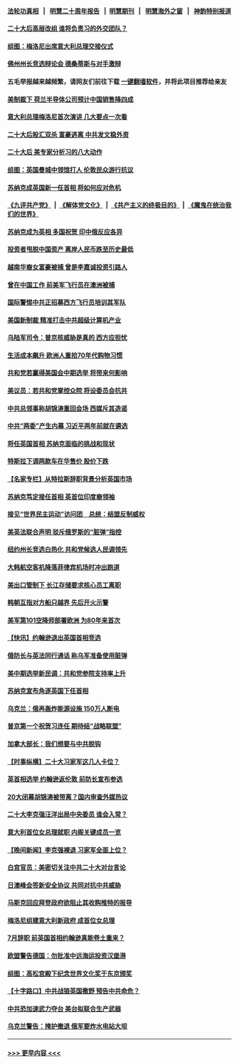 #### [法轮功真相](https://github.com/gfw-breaker/truth/blob/master/README.md?t=0) &nbsp;&nbsp;|&nbsp;&nbsp; [明慧二十周年报告](https://github.com/gfw-breaker/mh-reports/blob/master/README.md?t=0) &nbsp;&nbsp;|&nbsp;&nbsp;[明慧期刊](https://github.com/gfw-breaker/mh-qikan) &nbsp;&nbsp;|&nbsp;&nbsp; [明慧海外之窗](https://github.com/gfw-breaker/mh-news/blob/master/README.md?t=0) &nbsp;&nbsp;|&nbsp;&nbsp; [神韵特别报道](https://github.com/gfw-breaker/mh-news/blob/master/shenyun.md?t=0)
#### [二十大后高层改组 谁将负责习的外交团队？](../pages/nsc418/n13852729.md?t=10261150) 
#### [组图：梅洛尼出席意大利总理交接仪式](../pages/nsc418/n13852569.md?t=10261150) 
#### [佛州州长竞选辩论会 德桑蒂斯与对手激辩](../pages/nsc418/n13852677.md?t=10261150) 
#### 五毛举报越来越频繁，请网友们前往下载 [一键翻墙软件](https://github.com/gfw-breaker/ssr-accounts)，并将此项目推荐给亲友
#### [美制裁下 荷兰半导体公司预计中国销售降四成](../pages/nsc418/n13852702.md?t=10261150) 
#### [意大利总理梅洛尼首次演讲 几大要点一次看](../pages/nsc418/n13852664.md?t=10261150) 
#### [二十大后股汇双杀 富豪逃离 中共发文稳外资](../pages/nsc418/n13852474.md?t=10261150) 
#### [二十大后 美专家分析习的八大动作](../pages/nsc418/n13852651.md?t=10261150) 
#### [组图：英国曼城中领馆打人 伦敦民众游行抗议](../pages/nsc418/n13852448.md?t=10261150) 
#### [苏纳克成英国新一任首相 将如何应对危机](../pages/nsc418/n13852520.md?t=10261150) 
#### [《九评共产党》](https://github.com/begood0513/9ping.md/blob/master/README.md) &nbsp;|&nbsp; [《解体党文化》](../../../../jtdwh.md/blob/master/README.md)  &nbsp;|&nbsp; [《共产主义的终极目的》](../../../../gczydzjmd.md/blob/master/README.md) &nbsp;|&nbsp; [《魔鬼在统治我们的世界》](../../../../mgztzwmdsj.md/blob/master/README.md) 
#### [苏纳克成为英相 多国祝贺 印中俄反应各异](../pages/nsc418/n13852496.md?t=10261150) 
#### [投资者甩脱中国资产 离岸人民币跌至历史最低](../pages/nsc418/n13852379.md?t=10261150) 
#### [越南华裔女富豪被捕 曾是李嘉诚投资引路人](../pages/nsc418/n13852277.md?t=10261150) 
#### [曾在中国工作 前美军飞行员在澳洲被捕](../pages/nsc418/n13852330.md?t=10261150) 
#### [国际警惕中共正招募西方飞行员培训其军队](../pages/nsc418/n13852257.md?t=10261150) 
#### [美国新制裁 精准打击中共超级计算机产业](../pages/nsc418/n13852260.md?t=10261150) 
#### [乌陆军司令：普京核威胁是真的 西方应担忧](../pages/nsc418/n13852038.md?t=10261150) 
#### [生活成本飙升 欧洲人重拾70年代购物习惯](../pages/nsc418/n13852052.md?t=10261150) 
#### [共和党若赢得美国会中期选举 将带来何影响](../pages/nsc418/n13851981.md?t=10261150) 
#### [美议员：若共和党掌控众院 将设委员会抗共](../pages/nsc418/n13851884.md?t=10261150) 
#### [中共总领事称胡锦涛重回会场 西媒斥其造谣](../pages/nsc418/n13852005.md?t=10261150) 
#### [中共“两委”产生内幕 习近平两年前就在遴选](../pages/nsc418/n13851751.md?t=10261150) 
#### [将任英国首相 苏纳克面临的挑战和现状](../pages/nsc418/n13851431.md?t=10261150) 
#### [特斯拉下调两款车在华售价 股价下跌](../pages/nsc418/n13851833.md?t=10261150) 
#### [【名家专栏】从特拉斯辞职背景分析英国市场](../pages/nsc418/n13851253.md?t=10261150) 
#### [苏纳克笃定接任首相 英首位印度裔领袖](../pages/nsc418/n13851845.md?t=10261150) 
#### [接见“世界民主运动”访问团　总统：结盟反制威权](../pages/nsc418/n13851799.md?t=10261150) 
#### [美英法联合声明 驳斥俄罗斯的“脏弹”指控](../pages/nsc418/n13851790.md?t=10261150) 
#### [纽约州长竞选白热化 共和党候选人民调领先](../pages/nsc418/n13851353.md?t=10261150) 
#### [大韩航空客机降落菲律宾机场时冲出跑道](../pages/nsc418/n13851725.md?t=10261150) 
#### [美出口管制下 长江存储要求核心员工离职](../pages/nsc418/n13851542.md?t=10261150) 
#### [韩朝互指对方船只越界 先后开火示警](../pages/nsc418/n13851499.md?t=10261150) 
#### [美军第101空降师部署欧洲 为80年来首次](../pages/nsc418/n13851344.md?t=10261150) 
#### [【快讯】约翰逊退出英国首相竞选](../pages/nsc418/n13851406.md?t=10261150) 
#### [俄防长与英法同行通话 称乌军准备使用脏弹](../pages/nsc418/n13851373.md?t=10261150) 
#### [美中期选举新民调：共和党参院支持率上升](../pages/nsc418/n13850387.md?t=10261150) 
#### [苏纳克宣布角逐英国下任首相](../pages/nsc418/n13851312.md?t=10261150) 
#### [乌克兰：俄再轰炸能源设施 150万人断电](../pages/nsc418/n13851230.md?t=10261150) 
#### [普京第一个祝贺习连任 期待结“战略联盟”](../pages/nsc418/n13851195.md?t=10261150) 
#### [加拿大部长：我们想要与中共脱钩](../pages/nsc418/n13851000.md?t=10261150) 
#### [【时事纵横】二十大习家军这几人卡位？](../pages/nsc418/n13850886.md?t=10261150) 
#### [英首相选举 约翰逊返伦敦 前防长宣布参选](../pages/nsc418/n13850805.md?t=10261150) 
#### [20大闭幕胡锦涛被带离？国内审查外媒热议](../pages/nsc418/n13850912.md?t=10261150) 
#### [二十大李克强汪洋出局中央委员 谁会入常？](../pages/nsc418/n13850746.md?t=10261150) 
#### [意大利首位女总理就职 内阁关键成员一览](../pages/nsc418/n13850825.md?t=10261150) 
#### [【晚间新闻】李克强裸退 习家军全面上位？](../pages/nsc418/n13850709.md?t=10261150) 
#### [白宫官员：美密切关注中共二十大对台言论](../pages/nsc418/n13850733.md?t=10261150) 
#### [日澳峰会签新安全协议 共同对抗中共威胁](../pages/nsc418/n13850581.md?t=10261150) 
#### [马斯克回应拜登政府欲阻止其收购推特的报导](../pages/nsc418/n13850417.md?t=10261150) 
#### [梅洛尼组建意大利新政府 成首位女总理](../pages/nsc418/n13850343.md?t=10261150) 
#### [7月辞职 前英国首相约翰逊真能卷土重来？](../pages/nsc418/n13850264.md?t=10261150) 
#### [欧盟警告德国：勿批准中远海运投资汉堡港](../pages/nsc418/n13850351.md?t=10261150) 
#### [组图：高松宫殿下纪念世界文化奖于东京颁奖](../pages/nsc418/n13850125.md?t=10261150) 
#### [【十字路口】中共战狼英国撒野 预告中共命危？](../pages/nsc418/n13850225.md?t=10261150) 
#### [中共恐加速武力夺台 美台拟联合生产武器](../pages/nsc418/n13850140.md?t=10261150) 
#### [乌克兰警告：掩护撤退 俄军要炸水电站大坝](../pages/nsc418/n13850258.md?t=10261150) 

----
#### [ >>> 更早内容 <<< ](../indexes/nsc418-earlier.md)
